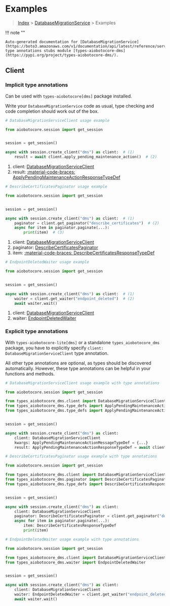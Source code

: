 # Examples

> [Index](../README.md) > [DatabaseMigrationService](./README.md) > Examples

!!! note ""

    Auto-generated documentation for [DatabaseMigrationService](https://boto3.amazonaws.com/v1/documentation/api/latest/reference/services/dms.html#databasemigrationservice)
    type annotations stubs module [types-aiobotocore-dms](https://pypi.org/project/types-aiobotocore-dms/).

## Client

### Implicit type annotations

Can be used with `types-aiobotocore[dms]` package installed.

Write your `DatabaseMigrationService` code as usual,
type checking and code completion should work out of the box.



```python
# DatabaseMigrationServiceClient usage example

from aiobotocore.session import get_session


session = get_session()

async with session.create_client("dms") as client:  # (1)
    result = await client.apply_pending_maintenance_action()  # (2)
```

1. client: [DatabaseMigrationServiceClient](./client.md)
2. result: [:material-code-braces: ApplyPendingMaintenanceActionResponseTypeDef](./type_defs.md#applypendingmaintenanceactionresponsetypedef) 



```python
# DescribeCertificatesPaginator usage example

from aiobotocore.session import get_session


session = get_session()

async with session.create_client("dms") as client:  # (1)
    paginator = client.get_paginator("describe_certificates")  # (2)
    async for item in paginator.paginate(...):
        print(item)  # (3)
```

1. client: [DatabaseMigrationServiceClient](./client.md)
2. paginator: [DescribeCertificatesPaginator](./paginators.md#describecertificatespaginator)
3. item: [:material-code-braces: DescribeCertificatesResponseTypeDef](./type_defs.md#describecertificatesresponsetypedef) 



```python
# EndpointDeletedWaiter usage example

from aiobotocore.session import get_session


session = get_session()

async with session.create_client("dms") as client:  # (1)
    waiter = client.get_waiter("endpoint_deleted")  # (2)
    await waiter.wait()
```

1. client: [DatabaseMigrationServiceClient](./client.md)
2. waiter: [EndpointDeletedWaiter](./waiters.md#endpointdeletedwaiter)


### Explicit type annotations

With `types-aiobotocore-lite[dms]`
or a standalone `types_aiobotocore_dms` package, you have to explicitly specify
`client: DatabaseMigrationServiceClient` type annotation.

All other type annotations are optional, as types should be discovered automatically.
However, these type annotations can be helpful in your functions and methods.


```python
# DatabaseMigrationServiceClient usage example with type annotations

from aiobotocore.session import get_session

from types_aiobotocore_dms.client import DatabaseMigrationServiceClient
from types_aiobotocore_dms.type_defs import ApplyPendingMaintenanceActionResponseTypeDef
from types_aiobotocore_dms.type_defs import ApplyPendingMaintenanceActionMessageTypeDef


session = get_session()

async with session.create_client("dms") as client:
    client: DatabaseMigrationServiceClient
    kwargs: ApplyPendingMaintenanceActionMessageTypeDef = {...}
    result: ApplyPendingMaintenanceActionResponseTypeDef = await client.apply_pending_maintenance_action(**kwargs)
```



```python
# DescribeCertificatesPaginator usage example with type annotations

from aiobotocore.session import get_session

from types_aiobotocore_dms.client import DatabaseMigrationServiceClient
from types_aiobotocore_dms.paginator import DescribeCertificatesPaginator
from types_aiobotocore_dms.type_defs import DescribeCertificatesResponseTypeDef


session = get_session()

async with session.create_client("dms") as client:
    client: DatabaseMigrationServiceClient
    paginator: DescribeCertificatesPaginator = client.get_paginator("describe_certificates")
    async for item in paginator.paginate(...):
        item: DescribeCertificatesResponseTypeDef
        print(item)
```



```python
# EndpointDeletedWaiter usage example with type annotations

from aiobotocore.session import get_session

from types_aiobotocore_dms.client import DatabaseMigrationServiceClient
from types_aiobotocore_dms.waiter import EndpointDeletedWaiter


session = get_session()

async with session.create_client("dms") as client:
    client: DatabaseMigrationServiceClient
    waiter: EndpointDeletedWaiter = client.get_waiter("endpoint_deleted")
    await waiter.wait()
```
